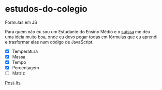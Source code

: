 # estudos-do-colegio
Fórmulas em JS

Para quem não eu sou um Estudante do Ensino Médio e o [suissa](https://github.com/suissa) me deu uma ideia muito boa, onde eu devo pegar todas em fórmulas que eu aprendi e trasformar elas num código de JavaScript.


- [x] Temperatura 
- [x] Massa 
- [x] Tempo 
- [x] Porcentagem
- [ ] Matriz 

[Post-Its](https://gkal19.github.io/estudos-do-colegio/)